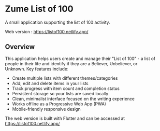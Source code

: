 # Zume List of 100

A small application supporting the list of 100 activity.

Web version : https://listof100.netlify.app/

## Overview

This application helps users create and manage their "List of 100" - a list of people in their life and identify if they are a Believer, Unbeliever, or Unknown. Key features include:

- Create multiple lists with different themes/categories
- Add, edit and delete items in your lists
- Track progress with item count and completion status
- Persistent storage so your lists are saved locally
- Clean, minimalist interface focused on the writing experience
- Works offline as a Progressive Web App (PWA)
- Mobile-friendly responsive design

The web version is built with Flutter and can be accessed at https://listof100.netlify.app/
